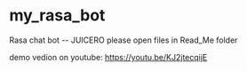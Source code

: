 # my_rasa_bot
Rasa chat bot  -- JUICERO
please open files in Read_Me folder

demo vedion on youtube: https://youtu.be/KJ2jtecqijE
